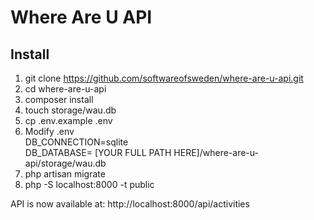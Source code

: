 # Where Are U API

## Install

1. git clone https://github.com/softwareofsweden/where-are-u-api.git
2. cd where-are-u-api
3. composer install
4. touch storage/wau.db
5. cp .env.example .env
6. Modify .env<br>
DB_CONNECTION=sqlite<br>
DB_DATABASE= [YOUR FULL PATH HERE]/where-are-u-api/storage/wau.db
7. php artisan migrate
8. php -S localhost:8000 -t public

API is now available at:
http://localhost:8000/api/activities
